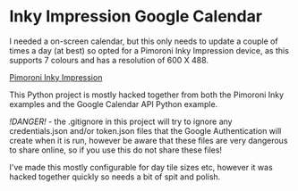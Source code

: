 # Inky Impression Google Calendar

I needed a on-screen calendar, but this only needs to update a couple of times a day (at best) so opted for a Pimoroni Inky Impression device, as this supports 7 colours and has a resolution of 600 X 488.

[Pimoroni Inky Impression](https://shop.pimoroni.com/products/inky-impression)

This Python project is mostly hacked together from both the Pimoroni Inky examples and the Google Calendar API Python example.

*!DANGER!* - the .gitignore in this project will try to ignore any credentials.json and/or token.json files that the Google Authentication will create when it is run, however be aware that these files are very dangerous to share online, so if you use this do not share these files!

I've made this mostly configurable for day tile sizes etc, however it was hacked together quickly so needs a bit of spit and polish.
